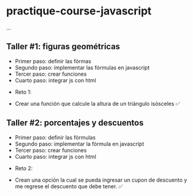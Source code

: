 # practique-course-javascript

...

## Taller #1: figuras geométricas

- Primer paso: definir las fórmas 
- Segundo paso: implementar las fórmulas en javascript
- Tercer paso: crear funciones
- Cuarto paso: integrar js con html
 * Reto 1:
 - Crear una función que calcule la altura de un triángulo isósceles ✅

## Taller #2: porcentajes y descuentos

- Primer paso: definir las fórmulas
- Segundo paso: implementar la fórmula en javascript
- Tercer paso: crear funciones
- Cuarto paso: integrar js con html
 * Reto 2:
 - Crean una opción la cual se pueda ingresar un cupon de descuento y me regrese el descuento que debe tener. ✅